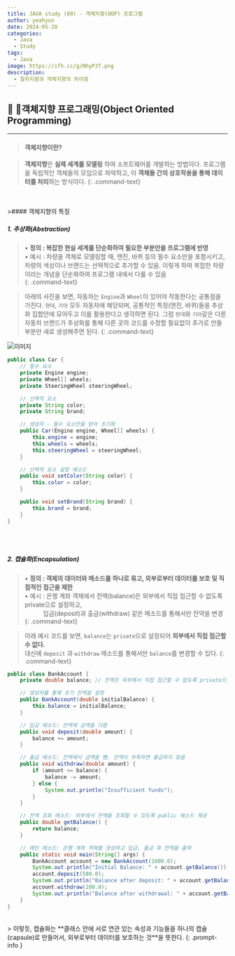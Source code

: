 ```yaml
---
title: JAVA study (09) - 객체지향(OOP) 프로그램
author: yeahyun
date: 2024-05-20
categories:
  - Java
  - Study
tags:
  - Java
image: https://ifh.cc/g/NhyPJf.png
description:
  - 절차지향과 객체지향의 차이점
---
```

## 🔎 객체지향 프로그래밍(Object Oriented Programming)
---
>#### 객체지향이란?

>**객체지향**은 **실제 세계를 모델링**
 하여 소프트웨어를 개발하는 방법이다. 프로그램을 독립적인 객체들의 모임으로 파악하고, 이 **객체들 간의 상호작용을 통해 데이터를 처리**하는 방식이다.
{: .command-text}
<br>
<br>
>#### 객체지향의 특징

##### **1. 추상화(Abstraction)**

>• **정의 : 복잡한 현실 세계를 단순화하여 필요한 부분만을 프로그램에 반영**    
>• 예시 : 차량을 객체로 모델링할 때, 엔진, 바퀴 등의 필수 요소만을 포함시키고, 차량의 색상이나 브랜드는 선택적으로 추가할 수 있음. 이렇게 하여 복잡한 차량이라는 개념을 단순화하여 프로그램 내에서 다룰 수 있음  
{: .command-text}

>아래의 사진을 보면, 자동차는 `Engine`과 `Wheel`이 있어야 작동한다는 공통점을 가진다. `현대`, `기아` 모두 자동차에 해당되며, 공통적인 특징(엔진, 바퀴)들을 추상화 집합안에 모아두고 이를 활용한다고 생각하면 된다. 그럼 `현대`와 `기아`같은 다른 자동차 브랜드가 추상화를 통해 다른 곳의 코드를 수정할 필요없이 추가로 만들 부분만 새로 생성해주면 된다.
{: .command-text}

![이미지](https://ifh.cc/g/3xTdsz.png)


```java
public class Car {
    // 필수 요소
    private Engine engine;
    private Wheel[] wheels;
    private SteeringWheel steeringWheel;

    // 선택적 요소
    private String color;
    private String brand;

    // 생성자 - 필수 요소만을 받아 초기화
    public Car(Engine engine, Wheel[] wheels) {
        this.engine = engine;
        this.wheels = wheels;
        this.steeringWheel = steeringWheel;
    }

    // 선택적 요소 설정 메소드
    public void setColor(String color) {
        this.color = color;
    }

    public void setBrand(String brand) {
        this.brand = brand;
    }
}

```
<br><br>
##### 2. 캡슐화(Encapsulation)

>• **정의 : 객체의 데이터와 메소드를 하나로 묶고, 외부로부터 데이터를 보호 및 직접적인 접근을 제한**  
>• 예시 : 은행 계좌 객체에서 잔액(balance)은 외부에서 직접 접근할 수 없도록 private으로 설정하고,  
>   입금(deposit)과 출금(withdraw) 같은 메소드를 통해서만 잔약을 변경  
{: .command-text}

>아래 예시 코드를 보면, `balance`는 `private`으로 설정되어 **외부에서 직접 접근할 수 없다.**   
>대신에 `deposit` 과 `withdraw` 메소드를 통해서만 `balance`를 변경할 수 있다.
{: .command-text}

```java
public class BankAccount {
    private double balance; // 잔액은 외부에서 직접 접근할 수 없도록 private으로 설정

    // 생성자를 통해 초기 잔액을 설정
    public BankAccount(double initialBalance) {
        this.balance = initialBalance;
    }

    // 입금 메소드: 잔액에 금액을 더함
    public void deposit(double amount) {
        balance += amount;
    }

    // 출금 메소드: 잔액에서 금액을 뺌. 잔액이 부족하면 출금하지 않음
    public void withdraw(double amount) {
        if (amount <= balance) {
            balance -= amount;
        } else {
            System.out.println("Insufficient funds");
        }
    }

    // 잔액 조회 메소드: 외부에서 잔액을 조회할 수 있도록 public 메소드 제공
    public double getBalance() {
        return balance;
    }

    // 메인 메소드: 은행 계좌 객체를 생성하고 입금, 출금 후 잔액을 출력
    public static void main(String[] args) {
        BankAccount account = new BankAccount(1000.0);
        System.out.println("Initial Balance: " + account.getBalance());
        account.deposit(500.0);
        System.out.println("Balance after deposit: " + account.getBalance());
        account.withdraw(200.0);
        System.out.println("Balance after withdrawal: " + account.getBalance());
    }
}
```
<br>
> 이렇듯, 캡슐화는 **클래스 안에 서로 연관 있는 속성과 기능들을 하나의 캡슐(capsule)로 만들어서, 외부로부터 데이터를 보호하는 것**을 뜻한다.
{: .prompt-info }


<br>